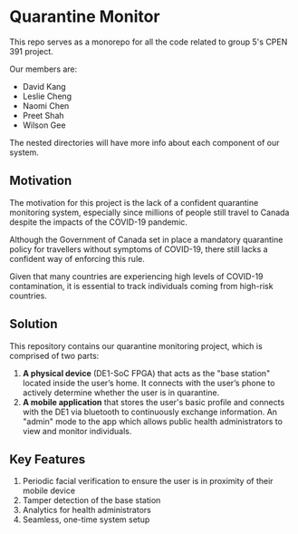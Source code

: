 # Quarantine Monitor

This repo serves as a monorepo for all the code related to group 5's CPEN 391 project.

Our members are:

- David Kang
- Leslie Cheng
- Naomi Chen
- Preet Shah
- Wilson Gee

The nested directories will have more info about each component of our system.

## Motivation

The motivation for this project is the lack of a confident quarantine monitoring system, especially since millions of people still travel to Canada despite the impacts of the COVID-19 pandemic.

Although the Government of Canada set in place a mandatory quarantine policy for travellers without symptoms of COVID-19, there still lacks a confident way of enforcing this rule.

Given that many countries are experiencing high levels of COVID-19 contamination, it is essential to track individuals coming from high-risk countries.

## Solution

This repository contains our quarantine monitoring project, which is comprised of two parts:

1. **A physical device** (DE1-SoC FPGA) that acts as the "base station" located inside the user’s home. It connects with the user’s phone to actively determine whether the user is in quarantine. 
2. **A mobile application** that stores the user's basic profile and connects with the DE1 via bluetooth to continuously exchange information. An "admin" mode to the app which allows public health administrators to view and monitor individuals.
## Key Features

1. Periodic facial verification to ensure the user is in proximity of their mobile device
2. Tamper detection of the base station
3. Analytics for health administrators
4. Seamless, one-time system setup
